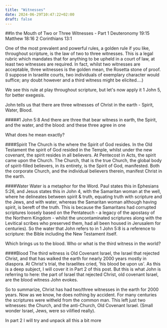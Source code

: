 ```yaml
---
title: "Witnesses"
date: 2024-06-29T10:47:22+02:00
draft: false
---
```


##In the Mouth of Two or Three Witnesses - Part 1
Deuteronomy 19:15
Matthew 18:16
2 Corinthians 13:1



One of the most prevalent and powerful rules, a golden rule if you like, throughout 
scripture, is the law of two to three witnesses. This is a legal rubric which mandates that
for anything to be upheld in a court of law, at least two witnesses are required. 
In fact, whilst two witnesses are acceptable, three witnesses is the golden mean,
the Rosetta stone of proof. (I suppose in Israelite courts, two individuals of exemplary character
would suffice; any doubt however and a third witness might be elicited....)

We see this rule at play throughout scripture, but let's now apply it 1 John 5, 
for better exegesis.

John tells us that there are three witnesses of Christ in the earth - Spirit, Water, Blood.

#####1 John 5:8 And there are three that bear witness in earth, the Spirit, and the water, and the blood: and these three agree in one

What does he mean exactly?

####Spirit
The Church is the where the Spirit of God resides. In the Old Testament the spirit of God resided in the Temple,
whilst under the new covenant, the spirit resides in all believers. At Pentecost in Acts, the spirit came upon 
the Church. The Church, that is the true Church, the global body of spirit-filled believers, in its
entirety, is the Spirit of God, manifested. Both the corporate Church, and the individual believers therein, 
manifest Christ in the earth.

####Water
Water is a metaphor for the Word. Paul states this in Ephesians 5:26, and Jesus states this in John 4, 
with the Samaritan woman at the well, where he delineates between spirit & truth, equating truth 
with scripture and the Jews, and with water, whereas the Samaritan woman although having spirit, is 
bereft of the truth. This is because the Samaritans had corrupted scriptures loosely based on the Pentateuch - 
a legacy of the apostasy of the Northern Kingdom - whilst the uncontaminated scriptures along with the Levitical 
scribes who preserved them, had all been housed in Jerusalem for centuries). So the water that John refers to in 1 John 5:8 is a reference to scripture: the Bible including the New Testament itself. 

Which brings us to the blood. Who or what is the third witness in the world?

####Blood
The third witness is Old Covenant Israel, the Israel that rejected Christ, and that has walked 
the earth for nearly 2000 years mostly in diaspora. At Christ's trial, the Israelites cried, 
'his blood be upon us'. As this is a deep subject, I will cover it in Part 2 of this post.
But this is what John is referring to here: the part of Israel that rejected Christ, old covenant Israel,
are the blood witness John evokes. 


So to summarize, Christ has had two/three witnesses in the earth for 2000 years.
Now as we know, he does nothing by accident. For many centuries the scriptures were witheld
from the common man. This left just two witnesses: the Church, and the anti-Church, Old Covenant Israel.
(Small wonder Israel, Jews, were so vilified really).  

In part 2 I will try and unpack all this a bit more


 

 